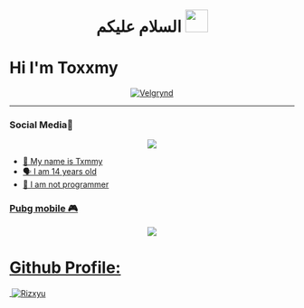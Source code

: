 <h1 align="center">السلام عليكم <img src="https://user-images.githubusercontent.com/1303154/88677602-1635ba80-d120-11ea-84d8-d263ba5fc3c0.gif" width="40px" alt=""><br></h1>

# Hi I'm Toxxmy

<p align="center">
  <a href="https://github.com/Rizxyu"><img src="https://github.com/Rizxyu/Rizxyu/raw/main/IMG-20211114-WA0123.jpg" alt="Velgrynd"></a>
</p>

------
### Social Media💬
<p align="center">
<a href="https://wa.me/6285780589674"><img src="https://img.shields.io/badge/WhatsApp-25D366?style=for-the-badge&logo=whatsapp&logoColor=white" /><br>
</p>
<p align="center">

- 👼 My name is Txmmy 
- 🗣️ I am 14 years old 
- 🔭 I am not programmer

</p>

### Pubg mobile 🎮
<p align="center">
  <img src="https://github.com/zeeoneofc/zeeoneofc/blob/zeeoneofc/2047a1zwq1.gif" />
</p>

# Github Profile:

<p>&nbsp;<img align="center" src="https://github-readme-stats.vercel.app/api/top-langs/?username=Rizxyu&theme=algolia&layout=compact&langs_count=10&hide_border=true&show_icons=true" alt="Rizxyu"/></p></a><br> 
